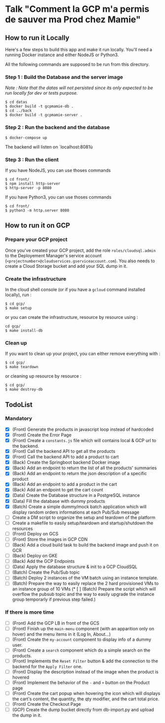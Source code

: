 # Talk "Comment la GCP m'a permis de sauver ma Prod chez Mamie"

## How to run it Locally

Here's a few steps to build this app and make it run locally. You'll need a 
running Docker instance and either NodeJS or Python3.

All the following commands are supposed to be run from this directory.

### Step 1 : Build the Database and the server image

_Note : Note that the datas will not persisted since its only expected to be run_
_locally for dev or tests purpose._

```
$ cd datas
$ docker build -t gcpmamie-db .
$ cd ../back
$ docker build -t gcpmamie-server .
```

### Step 2 : Run the backend and the database

```
$ docker-compose up
```

The backend will listen on `localhost:8081ù 

### Step 3 : Run the client 

If you have NodeJS, you can use thoses commands
```
$ cd front/
$ npm install http-server
$ http-server -p 8080 
```

If you have Python3, you can use thoses commands
```
$ cd front/
$ python3 -m http.server 8080
```

## How to run it on GCP

### Prepare your GCP project

Once you've created your GCP project, add the role `roles/cloudsql.admin` to the
Deployement Manager's service account 
(`<projectnumber>@cloudservices.gserviceaccount.com`). 
You also needs to create a Cloud Storage bucket and add your SQL dump in it.

### Create the infrastructure

In the cloud shell console (or if you have a `gcloud` command installed locally),
run : 

```
$ cd gcp/
$ make setup
```

or you can create the infrastructure, resource by resource using :

```
cd gcp/
$ make install-db
```

### Clean up 

If you want to clean up your project, you can either remove everything with :
```
$ cd gcp/
$ make teardown
```

or cleaning up resource by resource : 
```
$ cd gcp/
$ make destroy-db
```

## TodoList

### Mandatory 
* [X] (Front) Generate the products in javascript loop instead of hardcoded
* [X] (Front) Create the Error Page
* [X] (Front) Create a `constants.js` file which will contains local & GCP
    url to the backend.
* [X] (Front) Call the backend API to get all the products
* [X] (Front) Call the backend API to add a product to cart
* [X] (Back) Create the Springboot backend Docker image
* [X] (Back) Add an endpoint to return the list of all the products' summaries
* [X] (Back) Add an endpoint to return the json description of a specific
    product
* [X] (Back) Add an endpoint to add a product in the cart
* [X] (Back) Add an endpoint to get the cart count
* [X] (Data) Create the Database structure in a PostgreSQL instance
* [X] (Data) Fill the database with dummy products
* [X] (Batch) Create a simple dummy/mock batch application which will display
    random orders informations at each Pub/Sub message
* [ ] Create a DM script to organize the setup and teardown of the platform
* [ ] Create a makefile to easily setup/teardown and startup/shutdown the resources
* [ ] (Front) Deploy on GCS
* [ ] (Front) Store the images in GCP CDN
* [ ] (Back) Add a cloud build task to build the backend image and push it on 
    GCR
* [ ] (Back) Deploy on GKE
* [ ] (Back) Add the GCP Endpoints
* [ ] (Data) Apply the database structure & init to a GCP CloudSQL
* [ ] (Batch) Create the Pub/Sub topic
* [ ] (Batch) Deploy 2 instances of the VM batch using an instance template.
* [ ] (Batch) Prepare the way to easily replace the 2 hard provisioned VMs to an instance 
    group of 10 VMs
(* [ ] (Batch) Prepare the script which will overflow the pubsub topic and the way 
    to easily upgrade the instance group temporarly if previous step failed.)

### If there is more time
* [ ] (Front) Add the GCP LB in front of the GCS
* [ ] (Front) Finish up the `main-menu` component (with an apparition only on 
    hover) and the menu items in it (Log In, About...)
* [ ] (Front) Create the `my-account` component to display info of a dummy user.
* [ ] (Front) Create a `search` component which do a simple search on the 
    products.
* [ ] (Front) Implements the `Reset Filter` button & add the connection to the 
    backend for the `Apply Filter` one.
* [ ] (Front) Display the description instead of the image when the product 
    is hovered
* [ ] (Front) Implement the behavior of the `-` and `+` button on the Product 
    page
* [ ] (Front) Create the cart popup when hovering the icon which will displays
    the cart's content, the quantity, the qty modifier, and the cart total price.
* [ ] (Front) Create the Checkout Page
* [ ] (GCP) Create the dump bucket directly from db-import.py and upload the 
    dump in it.
